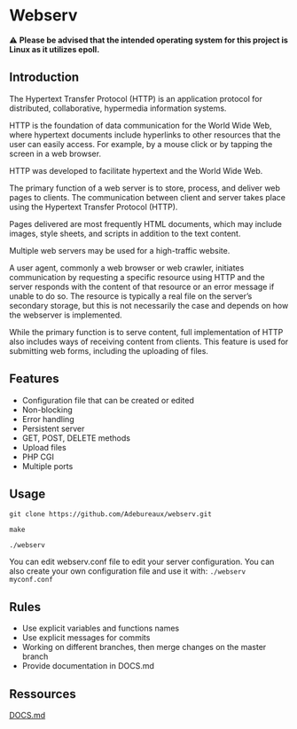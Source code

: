 # Webserv

:warning: **Please be advised that the intended operating system for this project is Linux as it utilizes epoll.**

## Introduction

The Hypertext Transfer Protocol (HTTP) is an application protocol for distributed, collaborative, hypermedia information systems.

HTTP is the foundation of data communication for the World Wide Web, where hypertext documents include hyperlinks to other resources that the user can easily access. For example, by a mouse click or by tapping the screen in a web browser.

HTTP was developed to facilitate hypertext and the World Wide Web.

The primary function of a web server is to store, process, and deliver web pages to clients. The communication between client and server takes place using the Hypertext Transfer Protocol (HTTP).

Pages delivered are most frequently HTML documents, which may include images, style sheets, and scripts in addition to the text content.

Multiple web servers may be used for a high-traffic website.

A user agent, commonly a web browser or web crawler, initiates communication by requesting a specific resource using HTTP and the server responds with the content of that resource or an error message if unable to do so. The resource is typically a real file on the server’s secondary storage, but this is not necessarily the case and depends on how the webserver is implemented.

While the primary function is to serve content, full implementation of HTTP also includes ways of receiving content from clients. This feature is used for submitting web forms, including the uploading of files.

## Features
- Configuration file that can be created or edited
- Non-blocking
- Error handling
- Persistent server
- GET, POST, DELETE methods
- Upload files
- PHP CGI
- Multiple ports

## Usage
```git clone https://github.com/Adebureaux/webserv.git```

```make```

```./webserv```

You can edit webserv.conf file to edit your server configuration. You can also create your own configuration file and use it with: ```./webserv myconf.conf```

## Rules
- Use explicit variables and functions names
- Use explicit messages for commits
- Working on different branches, then merge changes on the master branch
- Provide documentation in DOCS.md

## Ressources
[DOCS.md](DOCS.md)
